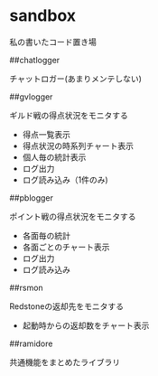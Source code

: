 sandbox
=======

私の書いたコード置き場

##chatlogger
 
チャットロガー(あまりメンテしない)
  
##gvlogger
 
ギルド戦の得点状況をモニタする 
 
* 得点一覧表示
* 得点状況の時系列チャート表示
* 個人毎の統計表示
* ログ出力
* ログ読み込み（1件のみ)

##pblogger
 
ポイント戦の得点状況をモニタする

* 各面毎の統計
* 各面ごとのチャート表示
* ログ出力
* ログ読み込み

##rsmon
 
Redstoneの返却先をモニタする

* 起動時からの返却数をチャート表示

##ramidore
 
共通機能をまとめたライブラリ
